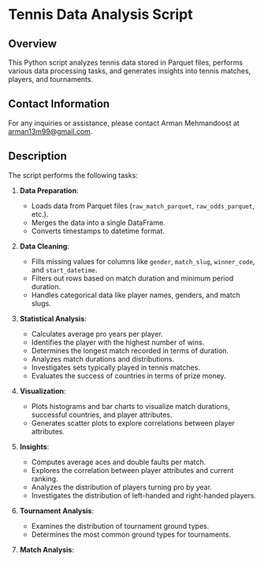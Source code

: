 # Tennis Data Analysis Script

## Overview
This Python script analyzes tennis data stored in Parquet files, performs various data processing tasks, and generates insights into tennis matches, players, and tournaments.

## Contact Information
For any inquiries or assistance, please contact Arman Mehmandoost at arman13m99@gmail.com.

## Description
The script performs the following tasks:

1. **Data Preparation**:
   - Loads data from Parquet files (`raw_match_parquet`, `raw_odds_parquet`, etc.).
   - Merges the data into a single DataFrame.
   - Converts timestamps to datetime format.

2. **Data Cleaning**:
   - Fills missing values for columns like `gender`, `match_slug`, `winner_code`, and `start_datetime`.
   - Filters out rows based on match duration and minimum period duration.
   - Handles categorical data like player names, genders, and match slugs.

3. **Statistical Analysis**:
   - Calculates average pro years per player.
   - Identifies the player with the highest number of wins.
   - Determines the longest match recorded in terms of duration.
   - Analyzes match durations and distributions.
   - Investigates sets typically played in tennis matches.
   - Evaluates the success of countries in terms of prize money.

4. **Visualization**:
   - Plots histograms and bar charts to visualize match durations, successful countries, and player attributes.
   - Generates scatter plots to explore correlations between player attributes.

5. **Insights**:
   - Computes average aces and double faults per match.
   - Explores the correlation between player attributes and current ranking.
   - Analyzes the distribution of players turning pro by year.
   - Investigates the distribution of left-handed and right-handed players.

6. **Tournament Analysis**:
   - Examines the distribution of tournament ground types.
   - Determines the most common ground types for tournaments.

7. **Match Analysis**:


